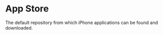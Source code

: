 [Title]: # (App Store)
[Order]: # (7)

# App Store

The default repository from which iPhone applications can be found and downloaded.